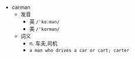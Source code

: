 - carman
  - 发音
    - 英 `/'kɑːmən/`
    - 美 `/'kɑrmən/`
  - 词义
    - n. 车夫,司机
    - `a man who drives a car or cart; carter `
